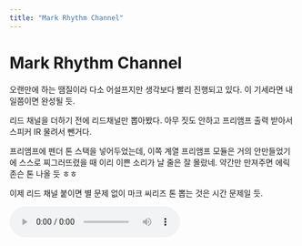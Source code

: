 ```yaml
---
title: "Mark Rhythm Channel"
---
```

# Mark Rhythm Channel


오랜만에 하는 땜질이라 다소 어설프지만 생각보다 빨리 진행되고 있다. 이 기세라면 내일쯤이면 완성될 듯.




리드 채널을 더하기 전에 리드채널만 뽑아봤다. 아무 짓도 안하고 프리앰프 출력 받아서 스피커 IR 물려서 뺀거다.




프리앰프에 펜더 톤 스택을 넣어두었는데, 이쪽 계열 프리앰프 모듈은 거의 안만들었기에 스스로 찌그러뜨렸을 때 이리 이쁜 소리가 날 줄은 잘 몰랐네. 약간만 만져주면 에릭 존슨 톤 나올 듯 ㅎㅎ




이제 리드 채널 붙이면 별 문제 없이 마크 씨리즈 톤 뽑는 것은 시간 문제일 듯. 







![audio](5a13d2b4691369019976c2de7c1dc045.mp3)









